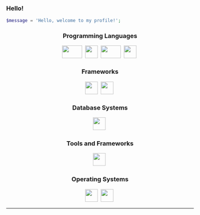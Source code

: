 ### Hello!

```php
$message = 'Hello, welcome to my profile!';
```
<p align="left">
</p>
<div align="center">

### Programming Languages

<img height="34" width="54" src="https://icongr.am/devicon/php-plain.svg?size=128&color=001eff" />&nbsp;
<img height="34" width="34" src="https://icongr.am/devicon/react-original.svg?size=128&color=currentColor" />&nbsp;
<img height="34" width="54" src="https://icongr.am/devicon/nodejs-original.svg?size=128&color=currentColor" />&nbsp;
<img height="34" width="34" src="https://icongr.am/devicon/javascript-original.svg?size=128&color=currentColor" />&nbsp;

### Frameworks

<img height="34" width="34" src="https://icongr.am/devicon/cakephp-original.svg?size=128&color=ff0000" />&nbsp;
<img height="34" width="34" src="https://icongr.am/devicon/laravel-plain.svg?size=128&color=ff0000" />&nbsp;


### Database Systems

<img height="34" width="34" src="https://icongr.am/devicon/mysql-original.svg?size=128&color=currentColor" />&nbsp;

### Tools and Frameworks
  
<img height="34" width="34" src="https://icongr.am/devicon/bootstrap-plain.svg?size=128&color=94009e" />&nbsp;


### Operating Systems

<img height="34" width="34" src="https://icongr.am/devicon/windows8-original.svg?size=128&color=currentColor" />&nbsp;
<img height="34" width="34" src="https://icongr.am/devicon/debian-original.svg?size=128&color=currentColor" />&nbsp;
</div>


<hr>
